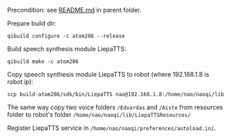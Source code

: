Precondition: see [README.md](..) in parent folder.

Prepare build dir:
```
qibuild configure -c atom286 --release
```

Build speech synthesis module LiepaTTS:
```
qibuild make -c atom286
```

Copy speech synthesis module LiepaTTS to robot (where 192.168.1.8 is robot ip):
```
scp build-atom286/sdk/bin/LiepaTTS nao@192.168.1.8:/home/nao/naoqi/lib
```
The same way copy two voice folders `/Edvardas` and `/Aiste` from resources folder to robot's folder `/home/nao/naoqi/lib/LiepaTTSResources/`

Register  LiepaTTS service in `/home/nao/naoqi/preferences/autoload.ini`.

